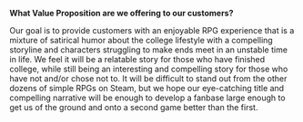 **What Value Proposition are we offering to our customers?**

Our goal is to provide customers with an enjoyable RPG experience that is a mixture of satirical humor about the college lifestyle with a compelling storyline and characters struggling to make ends meet in an unstable time in life. We feel it will be a relatable story for those who have finished college, while still being an interesting and compelling story for those who have not and/or chose not to. It will be difficult to stand out from the other dozens of simple RPGs on Steam, but we hope our eye-catching title and compelling narrative will be enough to develop a fanbase large enough to get us of the ground and onto a second game better than the first.
